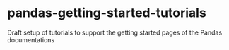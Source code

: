 # pandas-getting-started-tutorials
Draft setup of tutorials to support the getting started pages of the Pandas documentations
